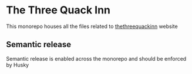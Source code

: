# The Three Quack Inn
This monorepo houses all the files related to <a href="https://thethreequackinn.com/" target="_blank">thethreequackinn</a> website

## Semantic release
Semantic release is enabled across the monorepo and should be enforced by Husky
